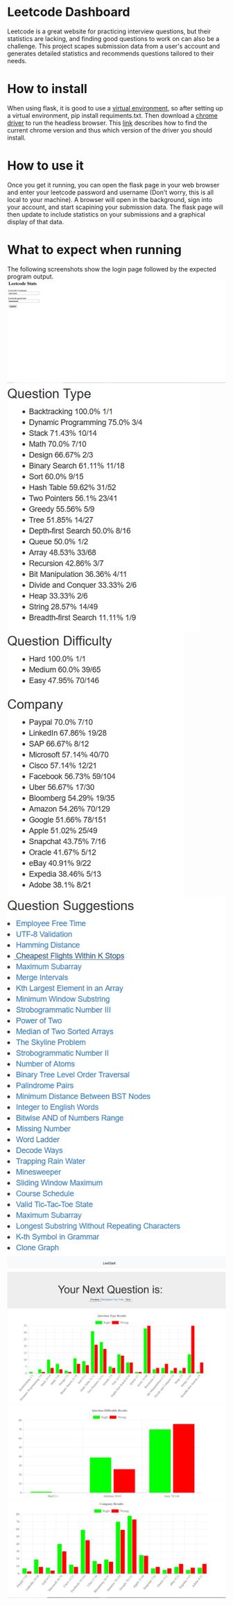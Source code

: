# Leetcode Dashboard
Leetcode is a great website for practicing interview questions, but their statistics are lacking, and finding good questions to work on can also be a challenge.  This project scapes submission data from a user's account and generates detailed statistics and recommends questions tailored to their needs.
# How to install
When using flask, it is good to use a [virtual environment](https://packaging.python.org/guides/installing-using-pip-and-virtual-environments/), so after setting up a virtual environment, pip install requiments.txt.  Then download a [chrome driver](https://chromedriver.chromium.org/downloads) to run the headless browser.  This [link](https://help.zenplanner.com/hc/en-us/articles/204253654-How-to-Find-Your-Internet-Browser-Version-Number-Google-Chrome) describes how to find the current chrome version and thus which version of the driver you should install.
# How to use it
Once you get it running, you can open the flask page in your web browser and enter your leetcode password and username (Don't worry, this is all local to your machine).  A browser will open in the background, sign into your account, and start scapining your submission data.  The flask page will then update to include statistics on your submissions and a graphical display of that data.
# What to expect when running
The following screenshots show the login page followed by the expected program output.
![](https://github.com/afj11/leetcode_dashboard/blob/master/home.PNG)
![](https://github.com/afj11/leetcode_dashboard/blob/master/question_type.PNG)
![](https://github.com/afj11/leetcode_dashboard/blob/master/question_diff_and_company.PNG)
![](https://github.com/afj11/leetcode_dashboard/blob/master/question_sugg.PNG)
![](https://github.com/afj11/leetcode_dashboard/blob/master/select_q.PNG)
![](https://github.com/afj11/leetcode_dashboard/blob/master/q_graph_1.PNG)
![](https://github.com/afj11/leetcode_dashboard/blob/master/q_graph_2.PNG)
![](https://github.com/afj11/leetcode_dashboard/blob/master/q_graph_3.PNG)
